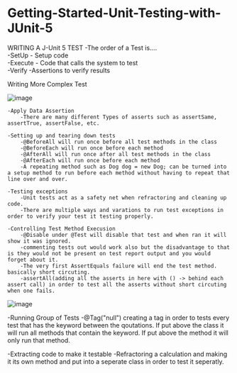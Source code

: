 # Getting-Started-Unit-Testing-with-JUnit-5

WRITING A J-Unit 5 TEST
 -The order of a Test is....                                                                                                                               
    -SetUp - Setup code                                                                                                                                     
    -Execute - Code that calls the system to test                                                                                                           
    -Verify -Assertions to verify results
    
   
    
Writing More Complex Test

![image](https://user-images.githubusercontent.com/107411441/196058893-bdefb042-0587-41ff-900b-54ff3719c353.png)


    -Apply Data Assertion
        -There are many different Types of asserts such as assertSame, assertTrue, assertFalse, etc.
        
    -Setting up and tearing down tests
        -@BeforeAll will run once before all test methods in the class
        -@BeforeEach will run once before each method
        -@AfterAll will run once after all test methods in the class
        -@AfterEach will run once before each method
        -A repeating method such as Dog dog = new Dog; can be turned into a setup method to run before each method without having to repeat that line over and over.
        
    -Testing exceptions
        -Unit tests act as a safety net when refractoring and cleaning up code.
        -There are multiple ways and varations to run test exceptions in order to verify your test it testing properly.
    
    -Controlling Test Method Execusion
        -@Disable under @Test will disable that test and when ran it will show it was ignored.
        -commenting tests out would work also but the disadvantage to that is they would not be present on test report output and you would forget about it.
        -The very first AssertEquals failure will end the test method. basically short circuting.
        -assertAll(adding all the asserts in here with () -> behind each assert call) in order to test all the asserts without short circuting when one fails.
        
![image](https://user-images.githubusercontent.com/107411441/196209757-e3aefb48-7ae7-4ddb-8bc4-c90308d8b47c.png)

   -Running Group of Tests
        -@Tag("null") creating a tag in order to tests every test that has the keyword between the qoutations. If put above the class it will run all methods that contain the keyword. If put above the method it will only run that method.
        
   -Extracting code to make it testable
       -Refractoring a calculation and making it its own method and put into a seperate class in order to test it seperatly.
       
   
        
